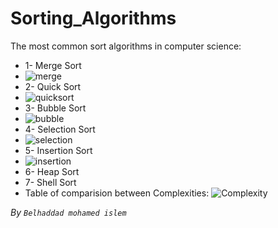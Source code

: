 # Sorting_Algorithms
The most common sort algorithms in computer science:
* 1- Merge Sort
* ![merge](https://upload.wikimedia.org/wikipedia/commons/c/cc/Merge-sort-example-300px.gif?20151222172210)
* 2- Quick Sort
* ![quicksort](https://camo.githubusercontent.com/b5204601fba09ebd19c0db81579be91c8edf72b30837c60bbce39fc675e92dcb/68747470733a2f2f637572726963756c756d2d636f6e74656e742e73332e616d617a6f6e6177732e636f6d2f646174612d737472756374757265732d616e642d616c676f726974686d732f717569636b736f72742f717569636b5f736f72745f706172746974696f6e5f616e696d6174696f6e2e676966)
* 3- Bubble Sort
* ![bubble](https://miro.medium.com/v2/resize:fit:640/1*OJuKXwBjg2JtgDDP9SI0qA.gif)
* 4- Selection Sort
* ![selection](https://miro.medium.com/v2/resize:fit:720/1*5WXRN62ddiM_Gcf4GDdCZg.gif)
* 5- Insertion Sort
* ![insertion](https://upload.wikimedia.org/wikipedia/commons/9/9c/Insertion-sort-example.gif)
* 6- Heap Sort
* 7- Shell Sort
* Table of comparision between Complexities:
![Complexity](https://github.com/belhaddadmohamed/Sorting_Algorithms/assets/115036033/8a307f56-453f-42ab-b649-97a6c34445af)

*By `Belhaddad mohamed islem`*  
